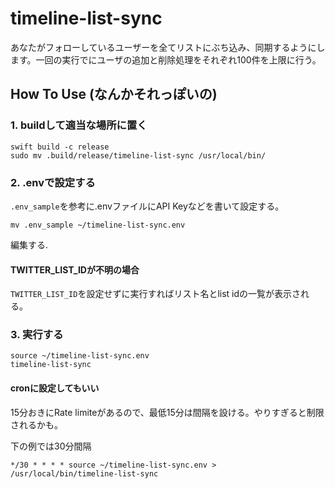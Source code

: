 # timeline-list-sync

あなたがフォローしているユーザーを全てリストにぶち込み、同期するようにします。一回の実行でにユーザの追加と削除処理をそれぞれ100件を上限に行う。

## How To Use (なんかそれっぽいの)

### 1. buildして適当な場所に置く

```
swift build -c release
sudo mv .build/release/timeline-list-sync /usr/local/bin/
```

### 2. .envで設定する

```.env_sample```を参考に.envファイルにAPI Keyなどを書いて設定する。

```
mv .env_sample ~/timeline-list-sync.env
```

編集する.

#### TWITTER_LIST_IDが不明の場合

```TWITTER_LIST_ID```を設定せずに実行すればリスト名とlist idの一覧が表示される。

### 3. 実行する

```
source ~/timeline-list-sync.env
timeline-list-sync
```

#### cronに設定してもいい

15分おきにRate limiteがあるので、最低15分は間隔を設ける。やりすぎると制限されるかも。

下の例では30分間隔

```
*/30 * * * * source ~/timeline-list-sync.env > /usr/local/bin/timeline-list-sync
```